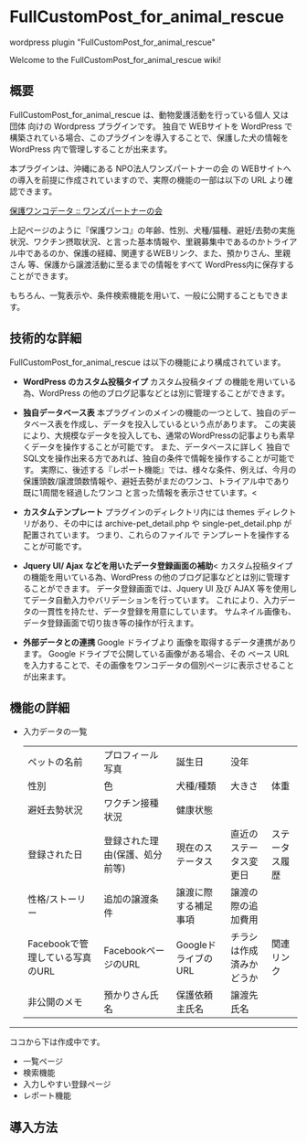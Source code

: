FullCustomPost_for_animal_rescue
================================

wordpress plugin "FullCustomPost_for_animal_rescue"


Welcome to the FullCustomPost_for_animal_rescue wiki!


## 概要
FullCustomPost_for_animal_rescue は、動物愛護活動を行っている個人 又は 団体 向けの Wordpress プラグインです。
独自で WEBサイトを WordPress で構築されている場合、このプラグインを導入することで、保護した犬の情報を WordPress 内で管理しすることが出来ます。

本プラグインは、沖縄にある NPO法人ワンズパートナーの会 の WEBサイトへの導入を前提に作成されていますので、実際の機能の一部は以下の URL より確認できます。

[保護ワンコデータ :: ワンズパートナーの会](http://onesdog.net/pet_detail/)


上記ページのように『保護ワンコ』の年齢、性別、犬種/猫種、避妊/去勢の実施状況、ワクチン摂取状況、と言った基本情報や、里親募集中であるのかトライアル中であるのか、保護の経緯、関連するWEBリンク、また、預かりさん、里親さん 等、保護から譲渡活動に至るまでの情報をすべて WordPress内に保存することができます。

もちろん、一覧表示や、条件検索機能を用いて、一般に公開することもできます。

## 技術的な詳細
FullCustomPost_for_animal_rescue は以下の機能により構成されています。</div>

* **WordPress のカスタム投稿タイプ**
カスタム投稿タイプ の機能を用いている為、WordPress の他のブログ記事などとは別に管理することができます。

* **独自データベース表**
本プラグインのメインの機能の一つとして、独自のデータベース表を作成し、データを投入しているという点があります。
この実装により、大規模なデータを投入しても、通常のWordPressの記事よりも素早くデータを操作することが可能です。
また、データベースに詳しく 独自で SQL文を操作出来る方であれば、独自の条件で情報を操作することが可能です。
実際に、後述する『レポート機能』では、様々な条件、例えば、今月の保護頭数/譲渡頭数情報や、避妊去勢がまだのワンコ、トライアル中であり既に1周間を経過したワンコ と言った情報を表示させています。<

* **カスタムテンプレート**
プラグインのディレクトリ内には themes ディレクトリがあり、その中には archive-pet_detail.php や single-pet_detail.php が配置されています。
つまり、これらのファイルで テンプレートを操作することが可能です。

* **Jquery UI/ Ajax などを用いたデータ登録画面の補助**<
カスタム投稿タイプ の機能を用いている為、WordPress の他のブログ記事などとは別に管理することができます。
データ登録画面では、Jquery UI 及び AJAX 等を使用してデータ自動入力やバリデーションを行っています。
これにより、入力データの一貫性を持たせ、データ登録を用意にしています。
サムネイル画像も、データ登録画面で切り抜き等の操作が行えます。


* **外部データとの連携**
Google ドライブより 画像を取得するデータ連携があります。
Google ドライブで公開している画像がある場合、その ベース URL を入力することで、その画像をワンコデータの個別ページに表示させることが出来ます。

## 機能の詳細
* 入力データの一覧

    <table >
        <tr>
            <td>ペットの名前</td><td>プロフィール写真</td><td>誕生日</td><td>没年</td>
        </tr>
        <tr>
            <td>性別</td><td>色</td><td>犬種/種類</td><td>大きさ</td><td>体重</td>
        </tr>
        <tr>
            <td>避妊去勢状況</td><td>ワクチン接種状況</td><td>健康状態</td>
        </tr>
        <tr>
            <td>登録された日</td><td>登録された理由(保護、処分前等)</td><td>現在のステータス</td><td>直近のステータス変更日</td><td>ステータス履歴</td>
        </tr>
        <tr>
            <td>性格/ストーリー</td><td>追加の譲渡条件</td><td>譲渡に際する補足事項</td><td>譲渡の際の追加費用</td>
        </tr>
        <tr>
            <td>Facebookで管理している写真のURL</td><td>FacebookページのURL</td><td>GoogleドライブのURL</td><td>チラシは作成済みかどうか</td><td>関連リンク</td>
        </tr>
        <tr>
            <td>非公開のメモ</td><td>預かりさん氏名</td><td>保護依頼主氏名</td><td>譲渡先氏名</td>
        </tr>
    </table>

***
ココから下は作成中です。
* 一覧ページ
* 検索機能
* 入力しやすい登録ページ
* レポート機能


## 導入方法


